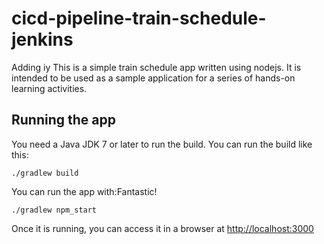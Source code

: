 # cicd-pipeline-train-schedule-jenkins
Adding iy
This is a simple train schedule app written using nodejs. It is intended to be used as a sample application for a series of hands-on learning activities.

## Running the app

You need a Java JDK 7 or later to run the build. You can run the build like this:

    ./gradlew build

You can run the app with:Fantastic!

    ./gradlew npm_start

Once it is running, you can access it in a browser at [http://localhost:3000](http://localhost:3000)
